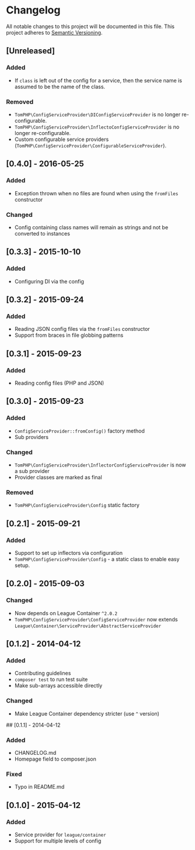 # Changelog
All notable changes to this project will be documented in this file.
This project adheres to [Semantic Versioning](http://semver.org/).

## [Unreleased]
### Added
  * If `class` is left out of the config for a service, then the service name
    is assumed to be the name of the class.

### Removed
  * `TomPHP\ConfigServiceProvider\DIConfigServiceProvider` is no longer re-configurable.
  * `TomPHP\ConfigServiceProvider\InflectoConfigServiceProvider` is no longer re-configurable.
  * Custom configurable service providers (`TomPHP\ConfigServiceProvider\ConfigurableServiceProvider`).

## [0.4.0] - 2016-05-25
### Added
 * Exception thrown when no files are found when using the `fromFiles`
   constructor

### Changed
 * Config containing class names will remain as strings and not be converted to
   instances

## [0.3.3] - 2015-10-10
### Added
 * Configuring DI via the config

## [0.3.2] - 2015-09-24
### Added
 * Reading JSON config files via the `fromFiles` constructor
 * Support from braces in file globbing patterns

## [0.3.1] - 2015-09-23
### Added
 * Reading config files (PHP and JSON)

## [0.3.0] - 2015-09-23
### Added
 * `ConfigServiceProvider::fromConfig()` factory method
 * Sub providers

### Changed
 * `TomPHP\ConfigServiceProvider\InflectorConfigServiceProvider` is
   now a sub provider
 * Provider classes are marked as final

### Removed
 * `TomPHP\ConfigServiceProvider\Config` static factory

## [0.2.1] - 2015-09-21
### Added
 * Support to set up inflectors via configuration
 * `TomPHP\ConfigServiceProvider\Config` - a static class to enable easy setup.

## [0.2.0] - 2015-09-03
### Changed
 * Now depends on League Container `^2.0.2`
 * `TomPHP\ConfigServiceProvider\ConfigServiceProvider` now extends
   `League\Container\ServiceProvider\AbstractServiceProvider`

## [0.1.2] - 2014-04-12
### Added
 * Contributing guidelines
 * `composer test` to run test suite
 * Make sub-arrays accessible directly

### Changed
 * Make League Container dependency stricter (use `^` version)

## [0.1.1] - 2014-04-12
### Added
 * CHANGELOG.md
 * Homepage field to composer.json

### Fixed
 * Typo in README.md

## [0.1.0] - 2015-04-12
### Added
  * Service provider for `league/container`
  * Support for multiple levels of config
